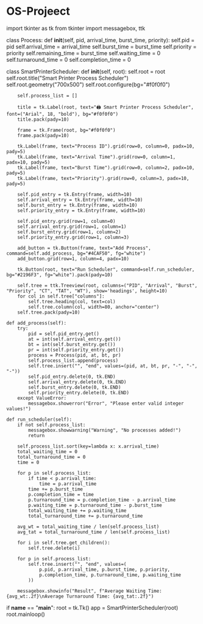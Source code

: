 # OS-Projeect


import tkinter as tk
from tkinter import messagebox, ttk

class Process:
    def __init__(self, pid, arrival_time, burst_time, priority):
        self.pid = pid
        self.arrival_time = arrival_time
        self.burst_time = burst_time
        self.priority = priority
        self.remaining_time = burst_time
        self.waiting_time = 0
        self.turnaround_time = 0
        self.completion_time = 0

class SmartPrinterScheduler:
    def __init__(self, root):
        self.root = root
        self.root.title("Smart Printer Process Scheduler")
        self.root.geometry("700x500")
        self.root.configure(bg="#f0f0f0")

        self.process_list = []

        title = tk.Label(root, text="🖨️ Smart Printer Process Scheduler", font=("Arial", 18, "bold"), bg="#f0f0f0")
        title.pack(pady=10)

        frame = tk.Frame(root, bg="#f0f0f0")
        frame.pack(pady=10)

        tk.Label(frame, text="Process ID").grid(row=0, column=0, padx=10, pady=5)
        tk.Label(frame, text="Arrival Time").grid(row=0, column=1, padx=10, pady=5)
        tk.Label(frame, text="Burst Time").grid(row=0, column=2, padx=10, pady=5)
        tk.Label(frame, text="Priority").grid(row=0, column=3, padx=10, pady=5)

        self.pid_entry = tk.Entry(frame, width=10)
        self.arrival_entry = tk.Entry(frame, width=10)
        self.burst_entry = tk.Entry(frame, width=10)
        self.priority_entry = tk.Entry(frame, width=10)

        self.pid_entry.grid(row=1, column=0)
        self.arrival_entry.grid(row=1, column=1)
        self.burst_entry.grid(row=1, column=2)
        self.priority_entry.grid(row=1, column=3)

        add_button = tk.Button(frame, text="Add Process", command=self.add_process, bg="#4CAF50", fg="white")
        add_button.grid(row=1, column=4, padx=10)

        tk.Button(root, text="Run Scheduler", command=self.run_scheduler, bg="#2196F3", fg="white").pack(pady=10)

        self.tree = ttk.Treeview(root, columns=("PID", "Arrival", "Burst", "Priority", "CT", "TAT", "WT"), show='headings', height=10)
        for col in self.tree["columns"]:
            self.tree.heading(col, text=col)
            self.tree.column(col, width=80, anchor="center")
        self.tree.pack(pady=10)

    def add_process(self):
        try:
            pid = self.pid_entry.get()
            at = int(self.arrival_entry.get())
            bt = int(self.burst_entry.get())
            pr = int(self.priority_entry.get())
            process = Process(pid, at, bt, pr)
            self.process_list.append(process)
            self.tree.insert("", "end", values=(pid, at, bt, pr, "-", "-", "-"))
            self.pid_entry.delete(0, tk.END)
            self.arrival_entry.delete(0, tk.END)
            self.burst_entry.delete(0, tk.END)
            self.priority_entry.delete(0, tk.END)
        except ValueError:
            messagebox.showerror("Error", "Please enter valid integer values!")

    def run_scheduler(self):
        if not self.process_list:
            messagebox.showwarning("Warning", "No processes added!")
            return

        self.process_list.sort(key=lambda x: x.arrival_time)
        total_waiting_time = 0
        total_turnaround_time = 0
        time = 0

        for p in self.process_list:
            if time < p.arrival_time:
                time = p.arrival_time
            time += p.burst_time
            p.completion_time = time
            p.turnaround_time = p.completion_time - p.arrival_time
            p.waiting_time = p.turnaround_time - p.burst_time
            total_waiting_time += p.waiting_time
            total_turnaround_time += p.turnaround_time

        avg_wt = total_waiting_time / len(self.process_list)
        avg_tat = total_turnaround_time / len(self.process_list)

        for i in self.tree.get_children():
            self.tree.delete(i)

        for p in self.process_list:
            self.tree.insert("", "end", values=(
                p.pid, p.arrival_time, p.burst_time, p.priority,
                p.completion_time, p.turnaround_time, p.waiting_time
            ))

        messagebox.showinfo("Result", f"Average Waiting Time: {avg_wt:.2f}\nAverage Turnaround Time: {avg_tat:.2f}")

if __name__ == "__main__":
    root = tk.Tk()
    app = SmartPrinterScheduler(root)
    root.mainloop()
